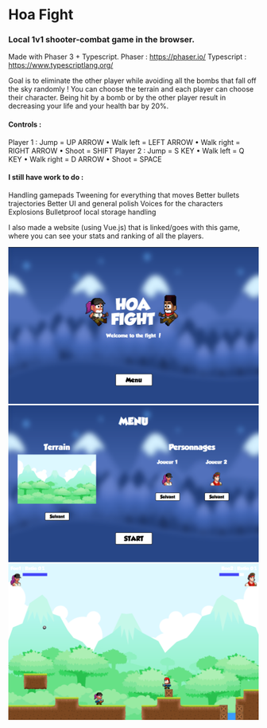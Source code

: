 # Hoa Fight

### Local 1v1 shooter-combat game in the browser.

Made with Phaser 3 + Typescript.
Phaser : https://phaser.io/
Typescript : https://www.typescriptlang.org/

Goal is to eliminate the other player while avoiding all the bombs that fall off the sky randomly ! 
You can choose the terrain and each player can choose their character.
Being hit by a bomb or by the other player result in decreasing your life and your health bar by 20%.

#### Controls :
Player 1 : Jump = UP ARROW • Walk left = LEFT ARROW • Walk right = RIGHT ARROW • Shoot = SHIFT
Player 2 : Jump = S KEY • Walk left = Q KEY • Walk right = D ARROW • Shoot = SPACE

#### I still have work to do :
Handling gamepads
Tweening for everything that moves
Better bullets trajectories
Better UI and general polish
Voices for the characters
Explosions
Bulletproof local storage handling

I also made a website (using Vue.js) that is linked/goes with this game, where you can see your stats and ranking of all the players.

![Screenshot](screenshots/hoa-1.png)
![Screenshot](screenshots/hoa-2.png)
![Screenshot](screenshots/hoa-3.png)


